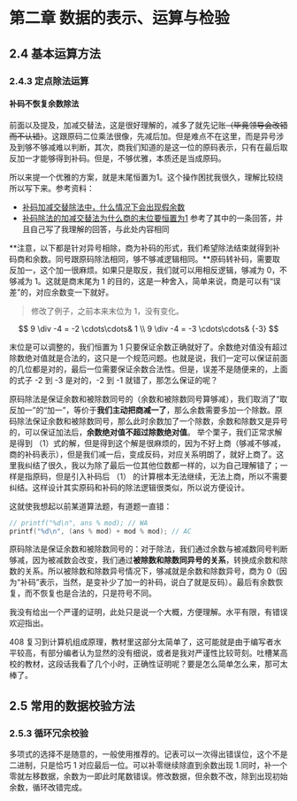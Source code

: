 # 第二章 数据的表示、运算与检验

## 2.4 基本运算方法

### 2.4.3 定点除法运算

#### 补码不恢复余数除法

前面以及提及，加减交替法，这是很好理解的，减多了就先记账~~（毕竟领导会改错而不认错）~~。这跟原码二位乘法很像，先减后加。但是难点不在这里，而是异号涉及到够不够减难以判断，其次，商我们知道的是这一位的原码表示，只有在最后取反加一才能够得到补码。但是，不够优雅，本质还是当成原码。

所以来提一个优雅的方案，就是末尾恒置为1。这个操作困扰我很久，理解比较绕所以写下来。参考资料：

- [补码加减交替除法中，什么情况下会出现假余数](https://zhidao.baidu.com/question/361871593811669172.html)
- [补码除法的加减交替法为什么商的末位要恒置为1](https://www.zhihu.com/question/544063179) 参考了其中的一条回答，并且自己写了我理解的回答，与此处内容相同

**注意，以下都是针对异号相除，商为补码的形式，我们希望除法结束就得到补码商和余数。同号跟原码除法相同，够不够减逻辑相同。**原码转补码，需要取反加一，这个加一很麻烦。如果只是取反，我们就可以用相反逻辑，够减为 0，不够减为 1。这就是商末尾为 1 的目的，这是一种舍入，简单来说，商是可以有“误差”的，对应余数变一下就好。

> 修改了例子，之前本来末位为 1，没有变化。

$$
9 \div -4 = -2 \cdots\cdots& 1 \\
9 \div -4 = -3 \cdots\cdots& {-3}
$$

末位是可以调整的，我们恒置为 1 只要保证余数正确就好了。余数绝对值没有超过除数绝对值就是合法的，这只是一个规范问题。也就是说，我们一定可以保证前面的几位都是对的，最后一位需要保证余数合法性。但是，误差不是随便来的，上面的式子 -2 到 -3 是对的，-2 到 -1 就错了，那怎么保证的呢？

原码除法是保证余数和被除数同号的（余数和被除数同号算够减），我们取消了“取反加一”的“加一”，等价于**我们主动把商减一了**，那么余数需要多加一个除数。原码除法保证余数和被除数同号，那么此时余数加了一个除数，余数和除数又是异号的，可以保证加法后，**余数绝对值不超过除数绝对值**。 举个栗子，我们正常求解是得到 （1）式的解，但是得到这个解是很麻烦的，因为不好上商（够减不够减，商的补码表示），但是我们减一后，变成反码，对应关系明朗了，就好上商了。这里我纠结了很久，我以为除了最后一位其他位数都一样的，以为自己理解错了；一样是指原码，但是引入补码后 （1） 的计算根本无法继续，无法上商，所以不需要纠结。这样设计其实原码和补码的除法逻辑很类似，所以说方便设计。

这就使我想起以前某道算法题，有道题一直错：

```cpp
// printf("%d\n", ans % mod); // WA
printf("%d\n", (ans % mod) + mod % mod); // AC
```

原码除法是保证余数和被除数同号的：对于除法，我们通过余数与被减数同号判断够减，因为被减数会改变，我们通过**被除数和除数同异号的关系**，转换成余数和除数的关系。所以被除数和除数异号情况下，够减就是余数和除数异号，商为 0（因为“补码”表示，当然，是变补少了加一的补码，说白了就是反码）。最后有余数恢复，而不恢复也是合法的，只是符号不同。

我没有给出一个严谨的证明，此处只是说一个大概，方便理解。水平有限，有错误欢迎指出。

408 复习到计算机组成原理，教材里这部分太简单了，这可能就是由于编写者水平较高，有部分编者认为显然的没有细说，或者是我对严谨性比较苛刻。吐槽某高校的教材，这段话我看了几个小时，正确性证明呢？要是怎么简单怎么来，那可太棒了。

## 2.5 常用的数据校验方法

### 2.5.3 循环冗余校验

多项式的选择不是随意的，一般使用推荐的。记表可以一次得出错误位，这个不是二进制，只是恰巧 1 对应最后一位。可以补零继续除直到余数出现 1.同时，补一个零就左移数据，余数为一即此时尾数错误。修改数据，但余数不改，除到出现初始余数，循环改错完成。

